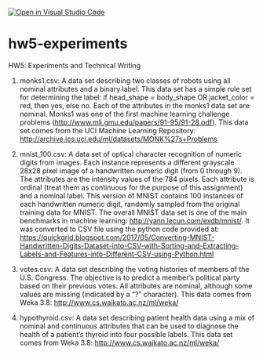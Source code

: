 [![Open in Visual Studio Code](https://classroom.github.com/assets/open-in-vscode-c66648af7eb3fe8bc4f294546bfd86ef473780cde1dea487d3c4ff354943c9ae.svg)](https://classroom.github.com/online_ide?assignment_repo_id=9663261&assignment_repo_type=AssignmentRepo)
# hw5-experiments
HW5: Experiments and Technical Writing

1.	monks1.csv: A data set describing two classes of robots using all nominal attributes and a binary label.  This data set has a simple rule set for determining the label: if head_shape = body_shape OR jacket_color = red, then yes, else no. Each of the attributes in the monks1 data set are nominal.  Monks1 was one of the first machine learning challenge problems (http://www.mli.gmu.edu/papers/91-95/91-28.pdf).  This data set comes from the UCI Machine Learning Repository: http://archive.ics.uci.edu/ml/datasets/MONK%27s+Problems

2.	mnist_100.csv: A data set of optical character recognition of numeric digits from images.  Each instance represents a different grayscale 28x28 pixel image of a handwritten numeric digit (from 0 through 9).  The attributes are the intensity values of the 784 pixels. Each attribute is ordinal (treat them as continuous for the purpose of this assignment) and a nominal label.  This version of MNIST contains 100 instances of each handwritten numeric digit, randomly sampled from the original training data for MNIST.  The overall MNIST data set is one of the main benchmarks in machine learning: http://yann.lecun.com/exdb/mnist/.  It was converted to CSV file using the python code provided at: https://quickgrid.blogspot.com/2017/05/Converting-MNIST-Handwritten-Digits-Dataset-into-CSV-with-Sorting-and-Extracting-Labels-and-Features-into-Different-CSV-using-Python.html

3.	votes.csv: A data set describing the voting histories of members of the U.S. Congress.  The objective is to predict a member’s political party based on their previous votes.  All attributes are nominal, although some values are missing (indicated by a “?” character).  This data comes from Weka 3.8: http://www.cs.waikato.ac.nz/ml/weka/

4.	hypothyroid.csv: A data set describing patient health data using a mix of nominal and continuous attributes that can be used to diagnose the health of a patient’s thyroid into four possible labels. This data set comes from Weka 3.8: http://www.cs.waikato.ac.nz/ml/weka/
